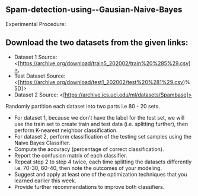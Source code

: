 ## Spam-detection-using--Gausian-Naive-Bayes

Experimental Procedure:
## Download the two datasets from the given links:
* Dataset 1 Source: <[https://archive.org/download/train5_202002/train%20%285%29.csv]>, 
* Test Dataset Source: <[https://archive.org/download/test1_202002/test%20%281%29.csv)%5D]>
* Dataset 2 Source: <[https://archive.ics.uci.edu/ml/datasets/Spambase]>

Randomly partition each dataset into two parts i.e 80 - 20  sets.
* For dataset 1, because we don't have the label for the test set, we will use the train set to create train and test data (i.e. splitting further), then perform K-nearest neighbor classification.
* For dataset 2, perform classification of the testing set samples using the Naive Bayes Classifier.
* Compute the accuracy (percentage of correct classification).
* Report the confusion matrix of each classifier.
* Repeat step 2 to step 4 twice, each time splitting the datasets differently i.e. 70-30, 60-40, then note the outcomes of your modeling.
* Suggest and apply at least one of the optimization techniques that you learned earlier this week.
* Provide further recommendations to improve both classifiers.
